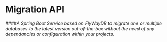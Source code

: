 # Migration API
####*A Spring Boot Service based on FlyWayDB to migrate one or multiple databases to the latest version out-of-the-box without the need of any dependancies or configuration within your projects.*